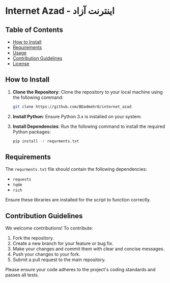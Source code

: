 # Internet Azad - اینترنت آزاد

## Table of Contents
- [How to Install](#how-to-install)
- [Requirements](#requirements)
- [Usage](#usage)
- [Contribution Guidelines](#contribution-guidelines)
- [License](#license)

## How to Install

1. **Clone the Repository**: Clone the repository to your local machine using the following command:
   ```bash
   git clone https://github.com/BDadmehr0/internet_azad
   ```

2. **Install Python**: Ensure Python 3.x is installed on your system.

3. **Install Dependencies**: Run the following command to install the required Python packages:
   ```bash
   pip install -r requrments.txt
   ```

## Requirements

The `requrments.txt` file should contain the following dependencies:
- `requests`
- `tqdm`
- `rich`

Ensure these libraries are installed for the script to function correctly.

## Contribution Guidelines

We welcome contributions! To contribute:
1. Fork the repository.
2. Create a new branch for your feature or bug fix.
3. Make your changes and commit them with clear and concise messages.
4. Push your changes to your fork.
5. Submit a pull request to the main repository.

Please ensure your code adheres to the project's coding standards and passes all tests.
